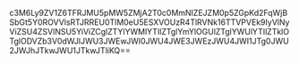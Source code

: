 c3M6Ly9ZV1Z6TFRJMU5pMW5ZMjA2T0c0MmNIZEJZM0p5ZGpKd2FqWjBSbGt5Y0ROVVlsRTJRREU0TlM0eU5ESXVOUzR4TlRVNk16TTVPVEk9IyVlNyViZSU4ZSVlNSU5YiViZCglZTYlYWMlYTIlZTglYmYlOGUlZTglYWUlYTIlZTklOTglODVZb3V0dWJlJWU3JWEwJWI0JWU4JWE3JWEzJWU4JWI1JTg0JWU2JWJhJTkwJWU1JTkwJTliKQ==
